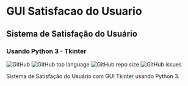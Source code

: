 # GUI Satisfacao do Usuario
## Sistema de Satisfação do Usuário
### Usando Python 3 - Tkinter

![GitHub](https://img.shields.io/github/license/diegolisboadev/GUI-Satisfacao-do-Usuario?style=plastic)
![GitHub top language](https://img.shields.io/github/languages/top/diegolisboadev/GUI-Satisfacao-do-Usuario?style=plastic)
![GitHub repo size](https://img.shields.io/github/repo-size/diegolisboadev/GUI-Satisfacao-do-Usuario?style=plastic)
![GitHub issues](https://img.shields.io/github/issues/diegolisboadev/GUI-Satisfacao-do-Usuario?style=plastic)

Sistema de Satisfação do Usuário com GUI Tkinter usando Python 3.
